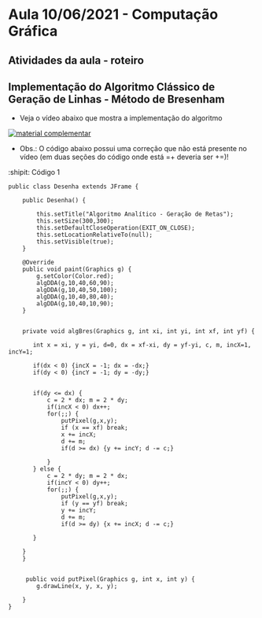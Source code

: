 # Aula 10/06/2021 - Computação Gráfica
## Atividades da aula - roteiro

## Implementação do Algoritmo Clássico de Geração de Linhas - Método de Bresenham


- Veja o vídeo abaixo que mostra a implementação do algoritmo
 
[![material complementar](https://github.com/marcoswagner-commits/projetos_cg/blob/32af429f87070ccb22bcc95cce90002801565898/Capa_Aula3.png)](https://www.youtube.com/watch?v=C719hAhvCDw)


- Obs.: O código abaixo possui uma correção que não está presente no vídeo (em duas seções do código onde está =+ deveria ser +=)!

:shipit: Código 1
```
public class Desenha extends JFrame {

    public Desenha() {
        
        this.setTitle("Algoritmo Analítico - Geração de Retas");
        this.setSize(300,300);
        this.setDefaultCloseOperation(EXIT_ON_CLOSE);
        this.setLocationRelativeTo(null);
        this.setVisible(true);
    }
    
    @Override
    public void paint(Graphics g) {
        g.setColor(Color.red);
        algDDA(g,10,40,60,90);
        algDDA(g,10,40,50,100);
        algDDA(g,10,40,80,40);
        algDDA(g,10,40,10,90);
    }
       

    private void algBres(Graphics g, int xi, int yi, int xf, int yf) {
        
       int x = xi, y = yi, d=0, dx = xf-xi, dy = yf-yi, c, m, incX=1, incY=1;
       
       if(dx < 0) {incX = -1; dx = -dx;}
       if(dy < 0) {incY = -1; dy = -dy;}
       
       
       if(dy <= dx) {
           c = 2 * dx; m = 2 * dy;
           if(incX < 0) dx++;
           for(;;) {
               putPixel(g,x,y);
               if (x == xf) break;
               x += incX;
               d += m;
               if(d >= dx) {y += incY; d -= c;}

           }
       } else {
           c = 2 * dy; m = 2 * dx;
           if(incY < 0) dy++;
           for(;;) {
               putPixel(g,x,y);
               if (y == yf) break;
               y += incY;
               d += m;
               if(d >= dy) {x += incX; d -= c;}

       }
       
    }
    }
    
    
     public void putPixel(Graphics g, int x, int y) {
        g.drawLine(x, y, x, y);
        
    }
}
```
